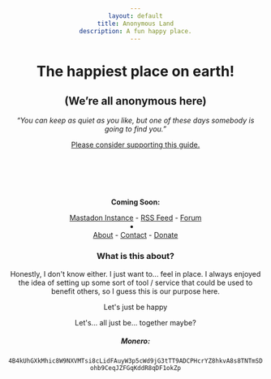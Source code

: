 ```yaml
---
layout: default
title: Anonymous Land
description: A fun happy place.
---
```


<div style="text-align:center;">

<h1>The happiest place on earth!</h1>
<h2>(We’re all anonymous here)</h2>
<p><i>“You can keep as quiet as you like, but one of these days somebody is going to find you.” </i></p>

</div>
<body style="text-align:center" >


<l> <a href="https://github.com/AnonyPla-ng/thgtoa">Please consider supporting this guide.</a></l>
  
  <br>
  <br>
  
  <br>
  <br>

  <p><b>Coming Soon:</b></p>  
  <l><a href="">Mastadon Instance</a></l>      
  <l> - </l>
  <l> <a href="">RSS Feed</a></l>
  <l> - </l>
  <l> <a href="">Forum</a></l>
  <li></li>
  <l> <a href="">About</a></l>
  <l> - </l>
  <l> <a href="">Contact</a></l>
  <l> - </l>
  <l> <a href="">Donate</a></l>
  </body>
  
  

### What is this about?

Honestly, I don't know either. I just want to... feel in place. I always enjoyed the idea of setting up some sort of tool / service that could be used to benefit others, so I guess this is our purpose here.

  
  
  
  

Let's just be happy

Let's... all just be... together maybe?

##### Monero:

```4B4kUhGXkMhic8W9NXVMTsi8cLidFAuyW3p5cWd9jG3tTT9ADCPHcrYZ8hkvA8s8TNTmSDohb9CeqJZFGqKddR8qDF1okZp```
